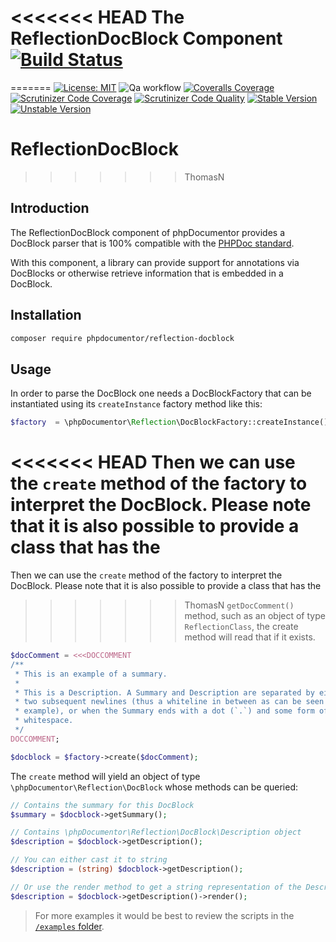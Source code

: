<<<<<<< HEAD
The ReflectionDocBlock Component [![Build Status](https://secure.travis-ci.org/phpDocumentor/ReflectionDocBlock.png)](https://travis-ci.org/phpDocumentor/ReflectionDocBlock)
================================
=======
[![License: MIT](https://img.shields.io/badge/License-MIT-yellow.svg)](https://opensource.org/licenses/MIT)
![Qa workflow](https://github.com/phpDocumentor/ReflectionDocBlock/workflows/Qa%20workflow/badge.svg)
[![Coveralls Coverage](https://img.shields.io/coveralls/github/phpDocumentor/ReflectionDocBlock.svg)](https://coveralls.io/github/phpDocumentor/ReflectionDocBlock?branch=master)
[![Scrutinizer Code Coverage](https://img.shields.io/scrutinizer/coverage/g/phpDocumentor/ReflectionDocBlock.svg)](https://scrutinizer-ci.com/g/phpDocumentor/ReflectionDocBlock/?branch=master)
[![Scrutinizer Code Quality](https://img.shields.io/scrutinizer/g/phpDocumentor/ReflectionDocBlock.svg)](https://scrutinizer-ci.com/g/phpDocumentor/ReflectionDocBlock/?branch=master)
[![Stable Version](https://img.shields.io/packagist/v/phpdocumentor/reflection-docblock.svg)](https://packagist.org/packages/phpdocumentor/reflection-docblock)
[![Unstable Version](https://img.shields.io/packagist/vpre/phpdocumentor/reflection-docblock.svg)](https://packagist.org/packages/phpdocumentor/reflection-docblock)

ReflectionDocBlock 
==================
>>>>>>> ThomasN

Introduction
------------

The ReflectionDocBlock component of phpDocumentor provides a DocBlock parser
that is 100% compatible with the [PHPDoc standard](http://phpdoc.org/docs/latest).

With this component, a library can provide support for annotations via DocBlocks
or otherwise retrieve information that is embedded in a DocBlock.

Installation
------------

```bash
composer require phpdocumentor/reflection-docblock
```

Usage
-----

In order to parse the DocBlock one needs a DocBlockFactory that can be
instantiated using its `createInstance` factory method like this:

```php
$factory  = \phpDocumentor\Reflection\DocBlockFactory::createInstance();
```

<<<<<<< HEAD
Then we can use the `create` method of the factory to interpret the DocBlock. 
Please note that it is also possible to provide a class that has the 
=======
Then we can use the `create` method of the factory to interpret the DocBlock.
Please note that it is also possible to provide a class that has the
>>>>>>> ThomasN
`getDocComment()` method, such as an object of type `ReflectionClass`, the
create method will read that if it exists.

```php
$docComment = <<<DOCCOMMENT
/**
 * This is an example of a summary.
 *
 * This is a Description. A Summary and Description are separated by either
 * two subsequent newlines (thus a whiteline in between as can be seen in this
 * example), or when the Summary ends with a dot (`.`) and some form of
 * whitespace.
 */
DOCCOMMENT;

$docblock = $factory->create($docComment);
```

The `create` method will yield an object of type `\phpDocumentor\Reflection\DocBlock`
whose methods can be queried:

```php
// Contains the summary for this DocBlock
$summary = $docblock->getSummary();

// Contains \phpDocumentor\Reflection\DocBlock\Description object
$description = $docblock->getDescription();

// You can either cast it to string
$description = (string) $docblock->getDescription();

// Or use the render method to get a string representation of the Description.
$description = $docblock->getDescription()->render();
```

> For more examples it would be best to review the scripts in the [`/examples` folder](/examples).
